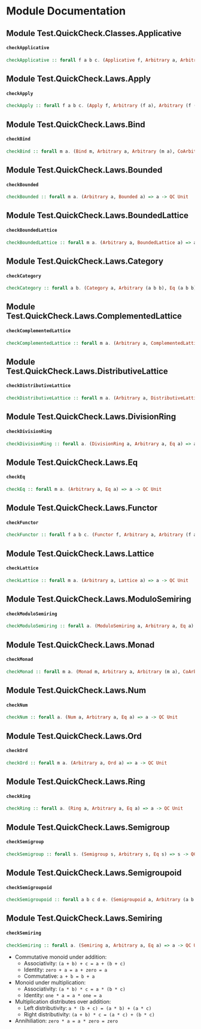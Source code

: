 # Module Documentation

## Module Test.QuickCheck.Classes.Applicative

#### `checkApplicative`

``` purescript
checkApplicative :: forall f a b c. (Applicative f, Arbitrary a, Arbitrary b, Arbitrary (f a), Arbitrary (f (a -> b)), Arbitrary (f (b -> c)), CoArbitrary a, Eq (f a), Eq (f b), Eq (f c)) => f a -> f b -> f c -> QC Unit
```



## Module Test.QuickCheck.Laws.Apply

#### `checkApply`

``` purescript
checkApply :: forall f a b c. (Apply f, Arbitrary (f a), Arbitrary (f (a -> b)), Arbitrary (f (b -> c)), Eq (f c)) => f a -> f b -> f c -> QC Unit
```



## Module Test.QuickCheck.Laws.Bind

#### `checkBind`

``` purescript
checkBind :: forall m a. (Bind m, Arbitrary a, Arbitrary (m a), CoArbitrary a, Eq (m a)) => m a -> QC Unit
```



## Module Test.QuickCheck.Laws.Bounded

#### `checkBounded`

``` purescript
checkBounded :: forall m a. (Arbitrary a, Bounded a) => a -> QC Unit
```



## Module Test.QuickCheck.Laws.BoundedLattice

#### `checkBoundedLattice`

``` purescript
checkBoundedLattice :: forall m a. (Arbitrary a, BoundedLattice a) => a -> QC Unit
```



## Module Test.QuickCheck.Laws.Category

#### `checkCategory`

``` purescript
checkCategory :: forall a b. (Category a, Arbitrary (a b b), Eq (a b b)) => a b b -> QC Unit
```



## Module Test.QuickCheck.Laws.ComplementedLattice

#### `checkComplementedLattice`

``` purescript
checkComplementedLattice :: forall m a. (Arbitrary a, ComplementedLattice a) => a -> QC Unit
```



## Module Test.QuickCheck.Laws.DistributiveLattice

#### `checkDistributiveLattice`

``` purescript
checkDistributiveLattice :: forall m a. (Arbitrary a, DistributiveLattice a) => a -> QC Unit
```



## Module Test.QuickCheck.Laws.DivisionRing

#### `checkDivisionRing`

``` purescript
checkDivisionRing :: forall a. (DivisionRing a, Arbitrary a, Eq a) => a -> QC Unit
```



## Module Test.QuickCheck.Laws.Eq

#### `checkEq`

``` purescript
checkEq :: forall m a. (Arbitrary a, Eq a) => a -> QC Unit
```



## Module Test.QuickCheck.Laws.Functor

#### `checkFunctor`

``` purescript
checkFunctor :: forall f a b c. (Functor f, Arbitrary a, Arbitrary (f a), Arbitrary (f c), Arbitrary (a -> b), Arbitrary (b -> c), Eq (f c)) => f a -> f b -> f c -> QC Unit
```



## Module Test.QuickCheck.Laws.Lattice

#### `checkLattice`

``` purescript
checkLattice :: forall m a. (Arbitrary a, Lattice a) => a -> QC Unit
```



## Module Test.QuickCheck.Laws.ModuloSemiring

#### `checkModuloSemiring`

``` purescript
checkModuloSemiring :: forall a. (ModuloSemiring a, Arbitrary a, Eq a) => a -> QC Unit
```



## Module Test.QuickCheck.Laws.Monad

#### `checkMonad`

``` purescript
checkMonad :: forall m a. (Monad m, Arbitrary a, Arbitrary (m a), CoArbitrary a, Eq (m a)) => m a -> QC Unit
```



## Module Test.QuickCheck.Laws.Num

#### `checkNum`

``` purescript
checkNum :: forall a. (Num a, Arbitrary a, Eq a) => a -> QC Unit
```



## Module Test.QuickCheck.Laws.Ord

#### `checkOrd`

``` purescript
checkOrd :: forall m a. (Arbitrary a, Ord a) => a -> QC Unit
```



## Module Test.QuickCheck.Laws.Ring

#### `checkRing`

``` purescript
checkRing :: forall a. (Ring a, Arbitrary a, Eq a) => a -> QC Unit
```



## Module Test.QuickCheck.Laws.Semigroup

#### `checkSemigroup`

``` purescript
checkSemigroup :: forall s. (Semigroup s, Arbitrary s, Eq s) => s -> QC Unit
```



## Module Test.QuickCheck.Laws.Semigroupoid

#### `checkSemigroupoid`

``` purescript
checkSemigroupoid :: forall a b c d e. (Semigroupoid a, Arbitrary (a b c), Arbitrary (a c d), Arbitrary (a d e), Eq (a b e)) => a b c -> a d e -> QC Unit
```



## Module Test.QuickCheck.Laws.Semiring

#### `checkSemiring`

``` purescript
checkSemiring :: forall a. (Semiring a, Arbitrary a, Eq a) => a -> QC Unit
```

- Commutative monoid under addition:
  - Associativity: `(a + b) + c = a + (b + c)`
  - Identity: `zero + a = a + zero = a`
  - Commutative: `a + b = b + a`
- Monoid under multiplication:
  - Associativity: `(a * b) * c = a * (b * c)`
  - Identity: `one * a = a * one = a`
- Multiplication distributes over addition:
  - Left distributivity: `a * (b + c) = (a * b) + (a * c)`
  - Right distributivity: `(a + b) * c = (a * c) + (b * c)`
- Annihiliation: `zero * a = a * zero = zero`



